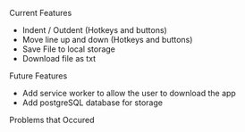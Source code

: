 Current Features

- Indent / Outdent (Hotkeys and buttons)
- Move line up and down (Hotkeys and buttons)
- Save File to local storage
- Download file as txt

Future Features

- Add service worker to allow the user to download the app
- Add postgreSQL database for storage

Problems that Occured